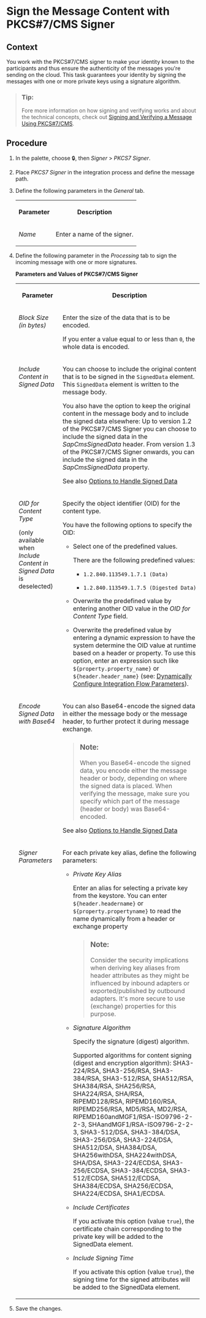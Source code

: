 <!-- loiocc09e03e28984f609b1a05788e8c6129 -->

<link rel="stylesheet" type="text/css" href="../css/sap-icons.css"/>

# Sign the Message Content with PKCS\#7/CMS Signer



## Context

You work with the PKCS\#7/CMS signer to make your identity known to the participants and thus ensure the authenticity of the messages you're sending on the cloud. This task guarantees your identity by signing the messages with one or more private keys using a signature algorithm.

> ### Tip:  
> Fore more information on how signing and verifying works and about the technical concepts, check out [Signing and Verifying a Message Using PKCS\#7/CMS](../ConnectionSetup/signing-and-verifying-a-message-using-pkcs-7-cms-bb76650.md).



## Procedure

1.  In the palette, choose :lock:, then *Signer* \> *PKCS7 Signer*.

2.  Place *PKCS7 Signer* in the integration process and define the message path.

3.  Define the following parameters in the *General* tab.


    <table>
    <tr>
    <th valign="top">

    Parameter
    
    </th>
    <th valign="top">

    Description
    
    </th>
    </tr>
    <tr>
    <td valign="top">
    
    *Name*
    
    </td>
    <td valign="top">
    
    Enter a name of the signer.
    
    </td>
    </tr>
    </table>
    
4.  Define the following parameter in the *Processing* tab to sign the incoming message with one or more signatures.

    **Parameters and Values of PKCS\#7/CMS Signer**


    <table>
    <tr>
    <th valign="top">

    Parameter
    
    </th>
    <th valign="top">

    Description
    
    </th>
    </tr>
    <tr>
    <td valign="top">
    
    *Block Size \(in bytes\)* 
    
    </td>
    <td valign="top">
    
    Enter the size of the data that is to be encoded.

    If you enter a value equal to or less than `0`, the whole data is encoded.
    
    </td>
    </tr>
    <tr>
    <td valign="top">
    
    *Include Content in Signed Data* 
    
    </td>
    <td valign="top">
    
    You can choose to include the original content that is to be signed in the `SignedData` element. This `SignedData` element is written to the message body.

    You also have the option to keep the original content in the message body and to include the signed data elsewhere: Up to version 1.2 of the PKCS\#7/CMS Signer you can choose to include the signed data in the *SapCmsSignedData* header. From version 1.3 of the PKCS\#7/CMS Signer onwards, you can include the signed data in the *SapCmsSignedData* property.

    See also [Options to Handle Signed Data](../ConnectionSetup/options-to-handle-signed-data-89f4220.md)
    
    </td>
    </tr>
    <tr>
    <td valign="top">
    
    *OID for Content Type*

    \(only available when *Include Content in Signed Data* is deselected\)
    
    </td>
    <td valign="top">
    
    Specify the object identifier \(OID\) for the content type.

    You have the following options to specify the OID:

    -   Select one of the predefined values.

        There are the following predefined values:

        -   `1.2.840.113549.1.7.1 (Data)`

        -   `1.2.840.113549.1.7.5 (Digested Data)`


    -   Overwrite the predefined value by entering another OID value in the *OID for Content Type* field.

    -   Overwrite the predefined value by entering a dynamic expression to have the system determine the OID value at runtime based on a header or property. To use this option, enter an expression such like `${property.property_name}` or `${header.header_name}` \(see: [Dynamically Configure Integration Flow Parameters](dynamically-configure-integration-flow-parameters-fff5b2a.md)\).



    
    </td>
    </tr>
    <tr>
    <td valign="top">
    
    *Encode Signed Data with Base64* 
    
    </td>
    <td valign="top">
    
    You can also Base64-encode the signed data in either the message body or the message header, to further protect it during message exchange.

    > ### Note:  
    > When you Base64-encode the signed data, you encode either the message header or body, depending on where the signed data is placed. When verifying the message, make sure you specify which part of the message \(header or body\) was Base64-encoded.

    See also [Options to Handle Signed Data](../ConnectionSetup/options-to-handle-signed-data-89f4220.md)
    
    </td>
    </tr>
    <tr>
    <td valign="top">
    
    *Signer Parameters* 
    
    </td>
    <td valign="top">
    
    For each private key alias, define the following parameters:

    -   *Private Key Alias* 

        Enter an alias for selecting a private key from the keystore. You can enter `${header.headername}` or `${property.propertyname}` to read the name dynamically from a header or exchange property

        > ### Note:  
        > Consider the security implications when deriving key aliases from header attributes as they might be influenced by inbound adapters or exported/published by outbound adapters. It's more secure to use \(exchange\) properties for this purpose.

    -   *Signature Algorithm*

        Specify the signature \(digest\) algorithm.

        Supported algorithms for content signing \(digest and encryption algorithm\): SHA3-224/RSA, SHA3-256/RSA, SHA3-384/RSA, SHA3-512/RSA, SHA512/RSA, SHA384/RSA, SHA256/RSA, SHA224/RSA, SHA/RSA, RIPEMD128/RSA, RIPEMD160/RSA, RIPEMD256/RSA, MD5/RSA, MD2/RSA, RIPEMD160andMGF1/RSA-ISO9796-2-2-3, SHAandMGF1/RSA-ISO9796-2-2-3, SHA3-512/DSA, SHA3-384/DSA, SHA3-256/DSA, SHA3-224/DSA, SHA512/DSA, SHA384/DSA, SHA256withDSA, SHA224withDSA, SHA/DSA, SHA3-224/ECDSA, SHA3-256/ECDSA, SHA3-384/ECDSA, SHA3-512/ECDSA, SHA512/ECDSA, SHA384/ECDSA, SHA256/ECDSA, SHA224/ECDSA, SHA1/ECDSA.

    -   *Include Certificates*

        If you activate this option \(value `true`\), the certificate chain corresponding to the private key will be added to the SignedData element.

    -   *Include Signing Time*

        If you activate this option \(value `true`\), the signing time for the signed attributes will be added to the SignedData element.



    
    </td>
    </tr>
    </table>
    
5.  Save the changes.


